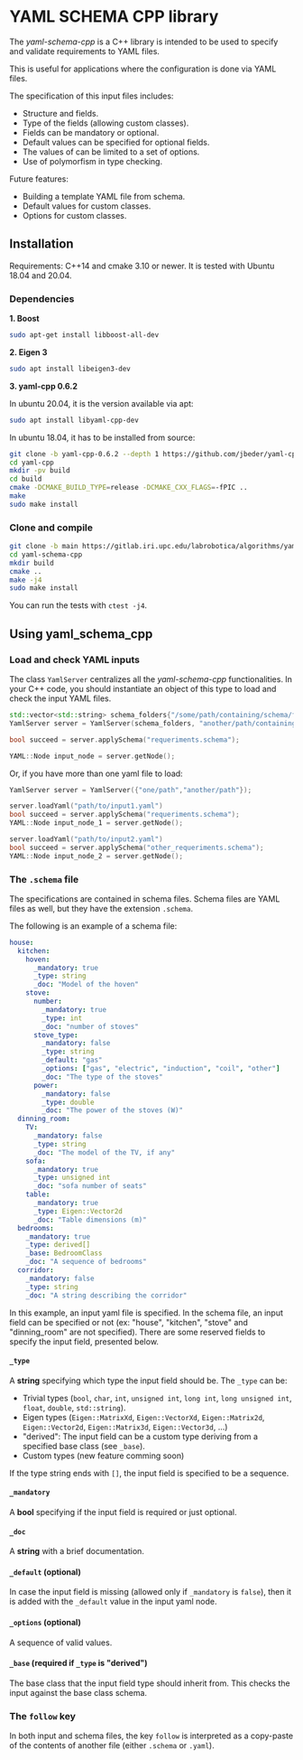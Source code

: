 # YAML SCHEMA CPP library

The *yaml-schema-cpp* is a C++ library is intended to be used to specify and validate requirements to YAML files.

This is useful for applications where the configuration is done via YAML files.

The specification of this input files includes:
- Structure and fields.
- Type of the fields (allowing custom classes).
- Fields can be mandatory or optional.
- Default values can be specified for optional fields.
- The values of can be limited to a set of options.
- Use of polymorfism in type checking.

Future features:
- Building a template YAML file from schema.
- Default values for custom classes.
- Options for custom classes.

## Installation

Requirements: C++14 and cmake 3.10 or newer. 
It is tested with Ubuntu 18.04 and 20.04.

### Dependencies

**1. Boost**

```bash
sudo apt-get install libboost-all-dev
```

**2. Eigen 3**

```bash
sudo apt install libeigen3-dev
```

**3. yaml-cpp 0.6.2**

In ubuntu 20.04, it is the version available via apt: 

```bash
sudo apt install libyaml-cpp-dev
```
In ubuntu 18.04, it has to be installed from source:

```bash
git clone -b yaml-cpp-0.6.2 --depth 1 https://github.com/jbeder/yaml-cpp.git
cd yaml-cpp
mkdir -pv build
cd build
cmake -DCMAKE_BUILD_TYPE=release -DCMAKE_CXX_FLAGS=-fPIC ..
make
sudo make install
```

### Clone and compile

```bash
git clone -b main https://gitlab.iri.upc.edu/labrobotica/algorithms/yaml-schema-cpp.git
cd yaml-schema-cpp
mkdir build
cmake ..
make -j4
sudo make install
```
You can run the tests with `ctest -j4`.

## Using yaml_schema_cpp

### Load and check YAML inputs

The class `YamlServer` centralizes all the *yaml-schema-cpp* functionalities.
In your C++ code, you should instantiate an object of this type to load and check the input YAML files.

```c++
std::vector<std::string> schema_folders{"/some/path/containing/schema/files"};
YamlServer server = YamlServer(schema_folders, "another/path/containing/the/input.yaml");

bool succeed = server.applySchema("requeriments.schema");

YAML::Node input_node = server.getNode();
```

Or, if you have more than one yaml file to load:

```c++
YamlServer server = YamlServer({"one/path","another/path"});

server.loadYaml("path/to/input1.yaml")
bool succeed = server.applySchema("requeriments.schema");
YAML::Node input_node_1 = server.getNode();

server.loadYaml("path/to/input2.yaml")
bool succeed = server.applySchema("other_requeriments.schema");
YAML::Node input_node_2 = server.getNode();
```

### The `.schema` file

The specifications are contained in schema files.
Schema files are YAML files as well, but they have the extension `.schema`.

The following is an example of a schema file:
```yaml
house:
  kitchen:
    hoven:
      _mandatory: true
      _type: string
      _doc: "Model of the hoven"
    stove:
      number:
        _mandatory: true
        _type: int
        _doc: "number of stoves"
      stove_type:
        _mandatory: false
        _type: string
        _default: "gas"
        _options: ["gas", "electric", "induction", "coil", "other"]
        _doc: "The type of the stoves"
      power:
        _mandatory: false
        _type: double
        _doc: "The power of the stoves (W)"
  dinning_room:
    TV:
      _mandatory: false
      _type: string
      _doc: "The model of the TV, if any"
    sofa:
      _mandatory: true
      _type: unsigned int
      _doc: "sofa number of seats"
    table:
      _mandatory: true
      _type: Eigen::Vector2d
      _doc: "Table dimensions (m)"
  bedrooms:
    _mandatory: true
    _type: derived[]
    _base: BedroomClass
    _doc: "A sequence of bedrooms" 
  corridor:
    _mandatory: false
    _type: string
    _doc: "A string describing the corridor"
```

In this example, an input yaml file is specified. In the schema file, an input field can be specified or not (ex: "house", "kitchen", "stove" and "dinning_room" are not specified). There are some reserved fields to specify the input field, presented below.

#### `_type`
A **string** specifying which type the input field should be. 
The `_type` can be:
- Trivial types (`bool`, `char`, `int`, `unsigned int`, `long int`, `long unsigned int`, `float`, `double`, `std::string`).
- Eigen types (`Eigen::MatrixXd`, `Eigen::VectorXd`, `Eigen::Matrix2d`, `Eigen::Vector2d`, `Eigen::Matrix3d`, `Eigen::Vector3d`, ...)
- "derived": The input field can be a custom type deriving from a specified base class (see `_base`).
- Custom types (new feature comming soon)

If the type string ends with `[]`, the input field is specified to be a sequence.

#### `_mandatory`
A **bool** specifying if the input field is required or just optional.

#### `_doc`
A **string** with a brief documentation.

#### `_default` (optional)
In case the input field is missing (allowed only if `_mandatory` is `false`), then it is added with the `_default` value in the input yaml node.

#### `_options` (optional)
A sequence of valid values.

#### `_base` (required if `_type` is "derived")
The base class that the input field type should inherit from. This checks the input against the base class schema.


### The `follow` key

In both input and schema files, the key `follow` is interpreted as a copy-paste of the contents of another file (either `.schema` or `.yaml`).
